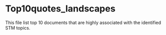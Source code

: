# Top10quotes_landscapes
 This file list top 10 documents that are highly associated with the identified STM topics. 
